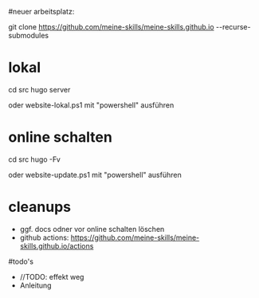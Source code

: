 #neuer arbeitsplatz:

git clone https://github.com/meine-skills/meine-skills.github.io --recurse-submodules

# lokal
cd src
hugo server

oder website-lokal.ps1 mit "powershell" ausführen

# online schalten
cd src
hugo -Fv

oder website-update.ps1 mit "powershell" ausführen

# cleanups

* ggf. docs odner vor online schalten löschen
* github actions: https://github.com/meine-skills/meine-skills.github.io/actions

#todo's

* //TODO: effekt weg
* Anleitung